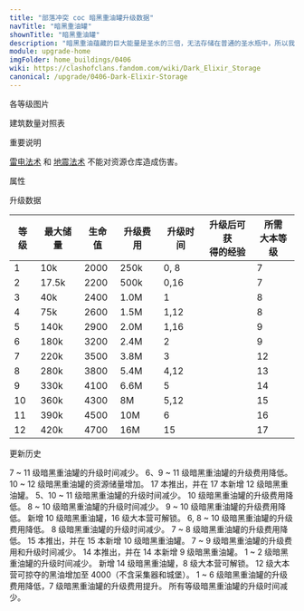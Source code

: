 ```yaml
---
title: "部落冲突 coc 暗黑重油罐升级数据"
navTitle: "暗黑重油罐"
shownTitle: "暗黑重油罐"
description: "暗黑重油蕴藏的巨大能量是圣水的三倍，无法存储在普通的圣水瓶中，所以我们得建造一个立方体的暗黑重油罐来存储它。"
module: upgrade-home
imgFolder: home_buildings/0406
wiki: https://clashofclans.fandom.com/wiki/Dark_Elixir_Storage
canonical: /upgrade/0406-Dark-Elixir-Storage
---
```


<UnitInfo :folder="$frontmatter.imgFolder" imgSrc="Dark_Elixir_Storage12.png" :imgAlt="$frontmatter.navTitle" :description="$frontmatter.description" :isSmallImg="true" />

<SmallTitle>各等级图片</SmallTitle>

<Panel>
    <UnitImgGroup :folder="$frontmatter.imgFolder">
        <UnitImg imgTitle="1 级" imgSrc="Dark_Elixir_Storage1.png" />
        <UnitImg imgTitle="2 级" imgSrc="Dark_Elixir_Storage2.png" />
        <UnitImg imgTitle="3 级" imgSrc="Dark_Elixir_Storage3.png" />
        <UnitImg imgTitle="4 级" imgSrc="Dark_Elixir_Storage4.png" />
        <UnitImg imgTitle="5 级" imgSrc="Dark_Elixir_Storage5.png" />
        <UnitImg imgTitle="6 级" imgSrc="Dark_Elixir_Storage6.png" />
        <UnitImg imgTitle="7 级" imgSrc="Dark_Elixir_Storage7.png" />
        <UnitImg imgTitle="8 级" imgSrc="Dark_Elixir_Storage8.png" />
        <UnitImg imgTitle="9 级" imgSrc="Dark_Elixir_Storage9.png" />
        <UnitImg imgTitle="10 级" imgSrc="Dark_Elixir_Storage10.png" />
        <UnitImg imgTitle="11 级" imgSrc="Dark_Elixir_Storage11.png" imgHd="Dark_Elixir_Storage11_hd.png" />
        <UnitImg imgTitle="12 级" imgSrc="Dark_Elixir_Storage12.png" />
    </UnitImgGroup>
</Panel>

<SmallTitle>建筑数量对照表</SmallTitle>

<BuildingNum>
    <BuildingNumRow title="大本等级" num="1 - 6, 7 - 17" />
    <BuildingNumRow title="建筑数量" num="     0,     1" />
</BuildingNum>

<SmallTitle>重要说明</SmallTitle>

[雷电法术](/upgrade/0100-Lightning-Spell) 和 [地震法术](/upgrade/0181-Earthquake-Spell) 不能对资源仓库造成伤害。

<SmallTitle>属性</SmallTitle>

<UnitProperties>
    <UnitProperty pKey="占地面积" pValue="3×3" />
    <UnitProperty pKey="判定面积" pValue="2×2" :isJudgeSquare="true" />
    <UnitProperty pKey="掠夺比例" pValue="点击查看" />
</UnitProperties>

<SmallTitle>升级数据</SmallTitle>

<script setup>
const tableExtraInfo = [
    {
        "column": 1,
        "type": "number",
        "icon": "Dark_Elixir",
        "noGoldPass": true
    },
    {
        "column": 3,
        "type": "cost",
        "gpClass": "building",
        "icon": "Elixir"
    },
    {
        "column": 4,
        "type": "time",
        "gpClass": "building"
    },
    {
        "column": 5,
        "type": "exp",
        "icon": "Exp"
    }
];
</script>

<UnitTable :tableExtraInfo="tableExtraInfo">

| 等级 | 最大储量 | 生命值 | 升级费用 | 升级时间 | 升级后可获<br>得的经验 | 所需<br>大本等级 |
| ---- |  ----   |  ---- |    ---   |   ---   |         ---          |       ---       |
|   1  |   10k   |  2000 |    250k  |   0, 8  |                      |         7       |
|   2  | 17.5k   |  2200 |    500k  |   0,16  |                      |         7       |
|   3  |   40k   |  2400 |    1.0M  |   1     |                      |         8       |
|   4  |   75k   |  2600 |    1.5M  |   1,12  |                      |         8       |
|   5  |  140k   |  2900 |    2.0M  |   1,16  |                      |         9       |
|   6  |  180k   |  3200 |    2.4M  |   2     |                      |         9       |
|   7  |  220k   |  3500 |    3.8M  |   3     |                      |        12       |
|   8  |  280k   |  3800 |    5.4M  |   4,12  |                      |        13       |
|   9  |  330k   |  4100 |    6.6M  |   5     |                      |        14       |
|  10  |  360k   |  4300 |      8M  |   5,12  |                      |        15       |
|  11  |  390k   |  4500 |     10M  |   6     |                      |        16       |
|  12  |  420k   |  4700 |     16M  |  15     |                      |        17       |
</UnitTable>

<SmallTitle>更新历史</SmallTitle>

<Timeline>
    <TimelineItem date="2025/03/24">
        <TimelineRow>7 ~ 11 级暗黑重油罐的升级时间减少。</TimelineRow>
        <TimelineRow>6、9 ~ 11 级暗黑重油罐的升级费用降低。</TimelineRow>
    </TimelineItem>
    <TimelineItem date="2025/02/10">
        <TimelineRow>10 ~ 12 级暗黑重油罐的资源储量增加。</TimelineRow>
    </TimelineItem>
    <TimelineItem date="2024/11/25">
        <TimelineRow>17 本推出，并在 17 本新增 12 级暗黑重油罐。</TimelineRow>
        <TimelineRow>5、10 ~ 11 级暗黑重油罐的升级时间减少。</TimelineRow>
        <TimelineRow>10 级暗黑重油罐的升级费用降低。</TimelineRow>
    </TimelineItem>
    <TimelineItem date="2024/06/18">
        <TimelineRow>8 ~ 10 级暗黑重油罐的升级时间减少。</TimelineRow>
        <TimelineRow>9 ~ 10 级暗黑重油罐的升级费用降低。</TimelineRow>
    </TimelineItem>
    <TimelineItem date="2023/12/12">
        <TimelineRow>新增 10 级暗黑重油罐，16 级大本营可解锁。</TimelineRow>
        <TimelineRow>6, 8 ~ 10 级暗黑重油罐的升级费用降低。</TimelineRow>
    </TimelineItem>
    <TimelineItem date="2023/06/12">
        <TimelineRow>8 级暗黑重油罐的升级时间减少。</TimelineRow>
        <TimelineRow>7 ~ 8 级暗黑重油罐的升级费用降低。</TimelineRow>
    </TimelineItem>
    <TimelineItem date="2022/10/10">
        <TimelineRow>15 本推出，并在 15 本新增 10 级暗黑重油罐。</TimelineRow>
        <TimelineRow>7 ~ 9 级暗黑重油罐的升级费用和升级时间减少。</TimelineRow>
    </TimelineItem>
    <TimelineItem date="2021/04/12">
        <TimelineRow>14 本推出，并在 14 本新增 9 级暗黑重油罐。</TimelineRow>
        <TimelineRow>1 ~ 2 级暗黑重油罐的升级时间减少。</TimelineRow>
    </TimelineItem>
    <TimelineItem date="2019/12/09">
        <TimelineRow>新增 14 级暗黑重油罐，8 级大本营可解锁。</TimelineRow>
        <TimelineRow>12 级大本营可掠夺的黑油增加至 4000（不含采集器和城堡）。</TimelineRow>
    </TimelineItem>
        <TimelineItem date="2019/04/02">
        <TimelineRow>1 ~ 6 级暗黑重油罐的升级费用降低，7 级暗黑重油罐的升级费用提升。</TimelineRow>
        <TimelineRow>所有等级暗黑重油罐的升级时间减少。</TimelineRow>
    </TimelineItem>
    <TimelineItem :historyBottom="true" />
</Timeline>